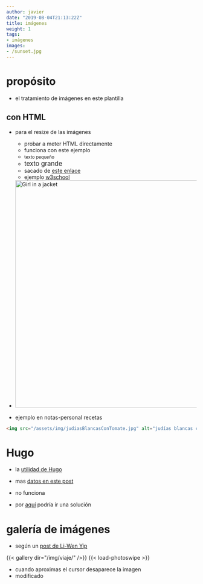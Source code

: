 ```yaml
---
author: javier
date: "2019-08-04T21:13:22Z"
title: imágenes
weight: 1
tags:
- imágenes
images:
- /sunset.jpg
---
```


# propósito

* el tratamiento de imágenes en este plantilla

## con HTML

* para el resize de las imágenes
  * probar a meter HTML directamente
  * funciona con este ejemplo
  * <small>texto pequeño</small>
  * <big>texto grande</big>
  * sacado de [este enlace](https://accelera.uab.cat/help.php?file=advanced_markdown.html#embedded)
  * ejemplo [w3school](https://www.w3schools.com/html/html_images.asp)

* <img src="/images/blog/img_girl.jpg" alt="Girl in a jacket" style="width:500px;height:600px;">
<!-- * <img src="/img_girl.jpg" alt="Girl in a jacket" style="width:500px;"> -->

* ejemplo en notas-personal recetas

```html
<img src="/assets/img/judiasBlancasConTomate.jpg" alt="judías blancas con tomate" style="width:400px;"/>
```

# Hugo

* la [utilidad de Hugo](https://gohugo.io/about/new-in-032/#image-processing-examples)
* mas [datos en este post](https://discourse.gohugo.io/t/how-to-use-the-new-feature-image-processing-resize-fill-and-fit/9815)

* no funciona 
* por [aquí](https://discourse.gohugo.io/t/i-cant-get-resources-or-image-processing-to-work/10659/4) podría ir una solución

# galería de imágenes

* según un [post de Li-Wen Yip](https://www.liwen.id.au/heg/)

{{< gallery dir="/img/viaje/" />}} {{< load-photoswipe >}}

* cuando aproximas el cursor desaparece la imagen
* modificado